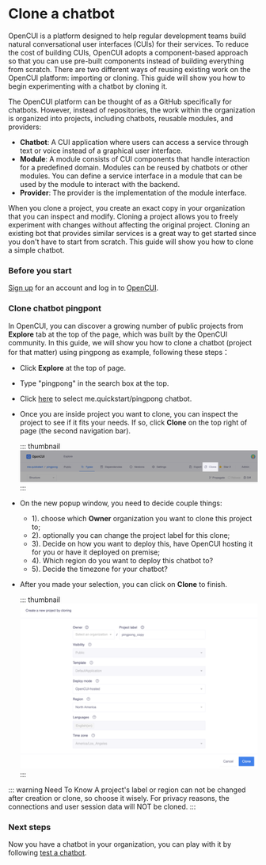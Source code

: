 # Clone a chatbot

OpenCUI is a platform designed to help regular development teams build natural conversational user interfaces (CUIs) for their services. To reduce the cost of building CUIs, OpenCUI adopts a component-based approach so that you can use pre-built components instead of building everything from scratch. There are two different ways of reusing existing work on the OpenCUI platform: importing or cloning. This guide will show you how to begin experimenting with a chatbot by cloning it.

The OpenCUI platform can be thought of as a GitHub specifically for chatbots. However, instead of repositories, the work within the organization is organized into projects, including chatbots, reusable modules, and providers:

- **Chatbot**: A CUI application where users can access a service through text or voice instead of a graphical user interface.
- **Module**: A module consists of CUI components that handle interaction for a predefined domain. Modules can be reused by chatbots or other modules. You can define a service interface in a module that can be used by the module to interact with the backend.
- **Provider**: The provider is the implementation of the module interface.

When you clone a project, you create an exact copy in your organization that you can inspect and modify. Cloning a project allows you to freely experiment with changes without affecting the original project. Cloning an existing bot that provides similar services is a great way to get started since you don't have to start from scratch. This guide will show you how to clone a simple chatbot.

### Before you start

[Sign up](./signingup.md#sign-up) for an account and log in to [OpenCUI](https://build.opencui.io/login).

### Clone chatbot pingpont

In OpenCUI, you can discover a growing number of public projects from **Explore** tab at the top of the page, which was built by the OpenCUI community. In this guide, we will show you how to clone a chatbot (project for that matter) using pingpong as example, following these steps： 

* Click **Explore** at the top of page. 
* Type "pingpong" in the search box at the top. 
* Click [here](https://build.opencui.io/org/me.quickstart/agent/pingpong/struct/intent?page=0&imported=false&search=) to select me.quickstart/pingpong chatbot. 
* Once you are inside project you want to clone, you can inspect the project to see if it fits your needs. If so, click **Clone** on the top right of page (the second navigation bar). 

    ::: thumbnail
    ![enter chatbot](/images/guide/start-with-clone/click_clone.png)
    :::

* On the new popup window, you need to decide couple things: 
  - 1). choose which **Owner** organization you want to clone this project to;
  - 2). optionally you can change the project label for this clone; 
  - 3). Decide on how you want to deploy this, have OpenCUI hosting it for you or have it deployed on premise; 
  - 4). Which region do you want to deploy this chatbot to? 
  - 5). Decide the timezone for your chatbot? 
- After you made your selection, you can click on **Clone** to finish.

    ::: thumbnail
    ![enter chatbot](/images/guide/start-with-clone/clone.png)
    :::

::: warning Need To Know
A project's label or region can not be changed after creation or clone, so choose it wisely. For privacy reasons, the connections and user session data will NOT be cloned.
:::

### Next steps
Now you have a chatbot in your organization, you can play with it by following [test a chatbot](debug.md).
